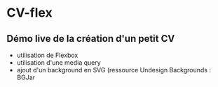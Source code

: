 # CV-flex
## Démo live de la création d'un petit CV
- utilisation de Flexbox
- utilisation d'une media query
- ajout d'un background en SVG (ressource Undesign Backgrounds : BGJar
